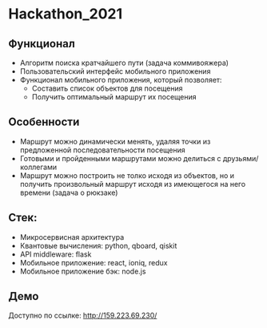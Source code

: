 # Hackathon_2021

## Функционал
- Алгоритм поиска кратчайшего пути (задача коммивояжера)
- Пользовательский интерфейс мобильного приложения
- Функционал мобильного приложения, который позволяет:
  - Составить список объектов для посещения
  - Получить оптимальный маршрут их посещения

## Особенности
- Маршрут можно динамически менять, удаляя точки из предложенной последовательности посещения
- Готовыми и пройденными маршрутами можно делиться с друзьями/коллегами
- Маршрут можно построить не толко исходя из объектов, но и получить произвольный маршрут исходя из имеющегося на него времени (задача о рюкзаке)

## Стек:
- Микросервисная архитектура
- Квантовые вычисления: python, qboard, qiskit
- API middleware: flask
- Мобильное приложение: react, ioniq, redux
- Мобильное приложение бэк: node.js

## Демо
Доступно по ссылке: http://159.223.69.230/

